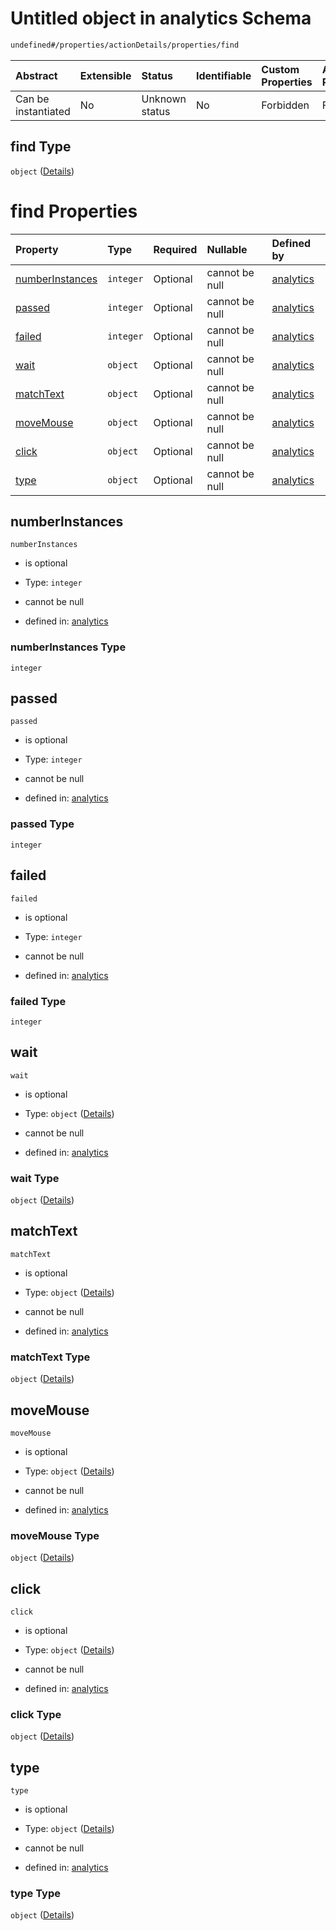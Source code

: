 # Untitled object in analytics Schema

```txt
undefined#/properties/actionDetails/properties/find
```



| Abstract            | Extensible | Status         | Identifiable | Custom Properties | Additional Properties | Access Restrictions | Defined In                                                                     |
| :------------------ | :--------- | :------------- | :----------- | :---------------- | :-------------------- | :------------------ | :----------------------------------------------------------------------------- |
| Can be instantiated | No         | Unknown status | No           | Forbidden         | Forbidden             | none                | [analytics\_v1.schema.json\*](analytics_v1.schema.json "open original schema") |

## find Type

`object` ([Details](analytics_v1-properties-actiondetails-properties-find.md))

# find Properties

| Property                            | Type      | Required | Nullable       | Defined by                                                                                                                                                                        |
| :---------------------------------- | :-------- | :------- | :------------- | :-------------------------------------------------------------------------------------------------------------------------------------------------------------------------------- |
| [numberInstances](#numberinstances) | `integer` | Optional | cannot be null | [analytics](analytics_v1-properties-actiondetails-properties-find-properties-numberinstances.md "undefined#/properties/actionDetails/properties/find/properties/numberInstances") |
| [passed](#passed)                   | `integer` | Optional | cannot be null | [analytics](analytics_v1-properties-actiondetails-properties-find-properties-passed.md "undefined#/properties/actionDetails/properties/find/properties/passed")                   |
| [failed](#failed)                   | `integer` | Optional | cannot be null | [analytics](analytics_v1-properties-actiondetails-properties-find-properties-failed.md "undefined#/properties/actionDetails/properties/find/properties/failed")                   |
| [wait](#wait)                       | `object`  | Optional | cannot be null | [analytics](analytics_v1-properties-actiondetails-properties-find-properties-wait.md "undefined#/properties/actionDetails/properties/find/properties/wait")                       |
| [matchText](#matchtext)             | `object`  | Optional | cannot be null | [analytics](analytics_v1-properties-actiondetails-properties-find-properties-matchtext.md "undefined#/properties/actionDetails/properties/find/properties/matchText")             |
| [moveMouse](#movemouse)             | `object`  | Optional | cannot be null | [analytics](analytics_v1-properties-actiondetails-properties-find-properties-movemouse.md "undefined#/properties/actionDetails/properties/find/properties/moveMouse")             |
| [click](#click)                     | `object`  | Optional | cannot be null | [analytics](analytics_v1-properties-actiondetails-properties-find-properties-click.md "undefined#/properties/actionDetails/properties/find/properties/click")                     |
| [type](#type)                       | `object`  | Optional | cannot be null | [analytics](analytics_v1-properties-actiondetails-properties-find-properties-type.md "undefined#/properties/actionDetails/properties/find/properties/type")                       |

## numberInstances



`numberInstances`

*   is optional

*   Type: `integer`

*   cannot be null

*   defined in: [analytics](analytics_v1-properties-actiondetails-properties-find-properties-numberinstances.md "undefined#/properties/actionDetails/properties/find/properties/numberInstances")

### numberInstances Type

`integer`

## passed



`passed`

*   is optional

*   Type: `integer`

*   cannot be null

*   defined in: [analytics](analytics_v1-properties-actiondetails-properties-find-properties-passed.md "undefined#/properties/actionDetails/properties/find/properties/passed")

### passed Type

`integer`

## failed



`failed`

*   is optional

*   Type: `integer`

*   cannot be null

*   defined in: [analytics](analytics_v1-properties-actiondetails-properties-find-properties-failed.md "undefined#/properties/actionDetails/properties/find/properties/failed")

### failed Type

`integer`

## wait



`wait`

*   is optional

*   Type: `object` ([Details](analytics_v1-properties-actiondetails-properties-find-properties-wait.md))

*   cannot be null

*   defined in: [analytics](analytics_v1-properties-actiondetails-properties-find-properties-wait.md "undefined#/properties/actionDetails/properties/find/properties/wait")

### wait Type

`object` ([Details](analytics_v1-properties-actiondetails-properties-find-properties-wait.md))

## matchText



`matchText`

*   is optional

*   Type: `object` ([Details](analytics_v1-properties-actiondetails-properties-find-properties-matchtext.md))

*   cannot be null

*   defined in: [analytics](analytics_v1-properties-actiondetails-properties-find-properties-matchtext.md "undefined#/properties/actionDetails/properties/find/properties/matchText")

### matchText Type

`object` ([Details](analytics_v1-properties-actiondetails-properties-find-properties-matchtext.md))

## moveMouse



`moveMouse`

*   is optional

*   Type: `object` ([Details](analytics_v1-properties-actiondetails-properties-find-properties-movemouse.md))

*   cannot be null

*   defined in: [analytics](analytics_v1-properties-actiondetails-properties-find-properties-movemouse.md "undefined#/properties/actionDetails/properties/find/properties/moveMouse")

### moveMouse Type

`object` ([Details](analytics_v1-properties-actiondetails-properties-find-properties-movemouse.md))

## click



`click`

*   is optional

*   Type: `object` ([Details](analytics_v1-properties-actiondetails-properties-find-properties-click.md))

*   cannot be null

*   defined in: [analytics](analytics_v1-properties-actiondetails-properties-find-properties-click.md "undefined#/properties/actionDetails/properties/find/properties/click")

### click Type

`object` ([Details](analytics_v1-properties-actiondetails-properties-find-properties-click.md))

## type



`type`

*   is optional

*   Type: `object` ([Details](analytics_v1-properties-actiondetails-properties-find-properties-type.md))

*   cannot be null

*   defined in: [analytics](analytics_v1-properties-actiondetails-properties-find-properties-type.md "undefined#/properties/actionDetails/properties/find/properties/type")

### type Type

`object` ([Details](analytics_v1-properties-actiondetails-properties-find-properties-type.md))
